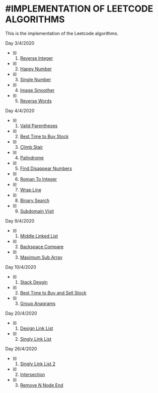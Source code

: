 #IMPLEMENTATION OF LEETCODE ALGORITHMS 
==========================================

This is the implementation of the Leetcode algorithms. 

Day 3/4/2020

- [x] 1. [Reverse Integer](https://github.com/nguy2254/Leetcode/blob/master/ReverseInteger.py)
- [x] 2. [Happy Number](https://github.com/nguy2254/Leetcode/blob/master/HappyNumber.py)
- [x] 3. [Single Number](https://github.com/nguy2254/Leetcode/blob/master/SingleNumber.py)
- [x] 4. [Image Smoother](https://github.com/nguy2254/Leetcode/blob/master/ImageSmoother.py)
- [x] 5. [Reverse Words](https://github.com/nguy2254/Leetcode/blob/master/ReverseWord.py)

Day 4/4/2020
- [x] 1. [Valid Parentheses](https://github.com/nguy2254/Leetcode/blob/master/ValidParentheses.py)
- [x] 2. [Best Time to Buy Stock](https://github.com/nguy2254/Leetcode/blob/master/BestTimeToBuyStock.py)
- [x] 3. [Climb Stair](https://github.com/nguy2254/Leetcode/blob/master/ClimbStair.py)
- [x] 4. [Palindrome](https://github.com/nguy2254/Leetcode/blob/master/Palindrome.py)
- [x] 5. [Find Disappear Numbers](https://github.com/nguy2254/Leetcode/blob/master/FindDisappear.py)
- [x] 6. [Roman To Integer](https://github.com/nguy2254/Leetcode/blob/master/romanToInt.py)
- [x] 7. [Wrap Line](https://github.com/nguy2254/Leetcode/blob/master/WrapLine.py)
- [x] 8. [Binary Search](https://github.com/nguy2254/Leetcode/blob/master/BinarySearch.py)
- [x] 9. [Subdomain Visit](https://github.com/nguy2254/Leetcode/blob/master/SubdomainVisit.py)

Day 9/4/2020
- [x] 1. [Middle Linked List](https://github.com/nguy2254/Leetcode/blob/master/MiddleLinkedList.py)
- [x] 2. [Backspace Compare](https://github.com/nguy2254/Leetcode/blob/master/BackspaceCompare.py)
- [x] 3. [Maximum Sub Array](https://github.com/nguy2254/Leetcode/blob/master/MaximumSubArray.py)

Day 10/4/2020
- [x] 1. [Stack Desgin](https://github.com/nguy2254/Leetcode/blob/master/StackDesign.py)
- [x] 2. [Best Time to Buy and Sell Stock](https://github.com/nguy2254/Leetcode/blob/master/BestTimetoBuyandSellStock.py)
- [x] 3. [Group Anagrams](https://github.com/nguy2254/Leetcode/blob/master/GroupAnagrams.py)

Day 20/4/2020
- [x] 1. [Design Link List](https://github.com/nguy2254/Leetcode/blob/master/DesignLinkList.py)
- [x] 2. [Singly Link List](https://github.com/nguy2254/Leetcode/blob/master/SinglyLinkedList.py)

Day 26/4/2020
- [x] 1. [Singly Link List 2](https://github.com/nguy2254/Leetcode/blob/master/SinglyLinkedList2.py)
- [x] 2. [Intersection](https://github.com/nguy2254/Leetcode/blob/master/IntersectionTwoLinkedList.py)
- [x] 3. [Remove N Node End](https://github.com/nguy2254/Leetcode/blob/master/RemoveNNodeEnd.py)
